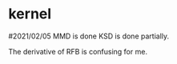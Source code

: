 # kernel


#2021/02/05
MMD is done
KSD is done partially. 

The derivative of RFB is confusing for me. 
